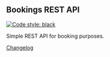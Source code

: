 Bookings REST API
--------------
<p align="left">
<a href="https://github.com/ambv/black"><img alt="Code style: black" src="https://img.shields.io/badge/code%20style-black-000000.svg"></a>
</p>


Simple REST API for booking purposes.

[Changelog](CHANGELOG.md)
